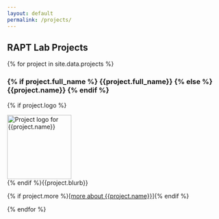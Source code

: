 ```yaml
---
layout: default
permalink: /projects/
---
```


## RAPT Lab Projects

{% for project in site.data.projects %}
### {% if project.full_name %}  {{project.full_name}} {% else %} {{project.name}} {% endif %}

  <p>{% if project.logo %}<div class="projectlogo"><img src="/assets/img/project_logos/{{project.logo}}" alt="Project logo for {{project.name}}" width="150" ></div>{% endif %}{{project.blurb}}</p>

 {% if project.more %}<a href="{{ project.more }}">[more about {{project.name}}]</a>{% endif %}

{% endfor %}
